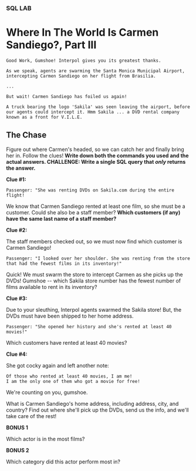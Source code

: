 ### SQL LAB
# Where In The World Is Carmen Sandiego?, Part III


	Good Work, Gumshoe! Interpol gives you its greatest thanks.

	As we speak, agents are swarming the Santa Monica Municipal Airport, intercepting Carmen Sandiego on her flight from Brasilia.

	... 

	But wait! Carmen Sandiego has foiled us again!

	A truck bearing the logo 'Sakila' was seen leaving the airport, before our agents could intercept it. Hmm Sakila ... a DVD rental company known as a front for V.I.L.E. 


## The Chase

Figure out where Carmen's headed, so we can catch her and finally bring her in. Follow the clues! **Write down both the commands you used and the actual answers. CHALLENGE: Write a single SQL query that _only_ returns the answer.**


**Clue #1:** 

	Passenger: "She was renting DVDs on Sakila.com during the entire flight! 

We know that Carmen Sandiego rented at least one film, so she must be a customer. Could she also be a staff member? **Which customers (if any) have the same last name of a staff member?**


**Clue #2:** 

The staff members checked out, so we must now find which customer is Carmen Sandiego!
	
	Passenger: "I looked over her shoulder. She was renting from the store that had the fewest films in its inventory!"

Quick! We must swarm the store to intercept Carmen as she picks up the DVDs! Gumshoe -- which Sakila store number has the fewest number of films available to rent in its inventory?


**Clue #3:** 

Due to your sleuthing, Interpol agents swarmed the Sakila store! But, the DVDs must have been shipped to her home address.

	Passenger: "She opened her history and she's rented at least 40 movies!"

Which customers have rented at least 40 movies?



**Clue #4:**

She got cocky again and left another note:

	Of those who rented at least 40 movies, I am me!
	I am the only one of them who got a movie for free!

We're counting on you, gumshoe. 

What is Carmen Sandiego's home address, including address, city, and country? Find out where she'll pick up the DVDs, send us the info, and we'll take care of the rest!





**BONUS 1**

Which actor is in the most films?



**BONUS 2**

Which category did this actor perform most in?
